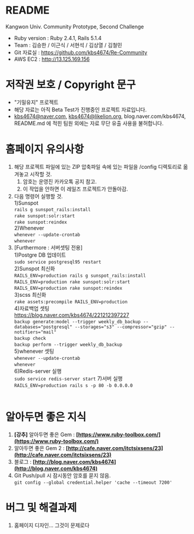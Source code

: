 # README
Kangwon Univ. Community Prototype, Second Challenge
* Ruby version : Ruby 2.4.1, Rails 5.1.4
* Team : 김승한 / 이근식 / 서현석 / 김상열 / 김철민
* Git 자료실 : https://github.com/kbs4674/Re-Community
* AWS EC2 : <a href="http://13.125.169.156">http://13.125.169.156</a>

# 저작권 보호 / Copyright 문구
* "기밀유지" 프로젝트
* 해당 자료는 아직 Beta Test가 진행중인 프로젝트 자료입니다.
* kbs4674@naver.com, kbs4674@likelion.org, blog.naver.com/kbs4674, README.md 에 적힌 팀원 외에는 자료 무단 유출 사용을 불허합니다.

# 홈페이지 유의사항
1. 해당 프로젝트 파일에 있는 ZIP 압축파일 속에 있는 파일을 /config 디렉토리로 옮겨놓고 시작할 것.<br/>
    1) 암호는 운영진 카카오톡 공지 참고.<br/>
    2) 이 작업을 안하면 이 레일즈 프로젝트가 안돌아감.
2. 다음 명령어 실행할 것.<br/>
1)Sunspot<br/>
`rails g sunspot_rails:install`<br/>
`rake sunspot:solr:start`<br/>
`rake sunspot:reindex`<br/>
2)Whenever<br/>
`whenever --update-crontab`<br/>
`whenever`<br/>
3. [Furthermore : 서버셋팅 전용]<br/>
1)Postgre DB 업데이트<br/>
`sudo service postgresql95 restart`<br/>
2)Sunspot 최신화<br/>
`RAILS_ENV=production rails g sunspot_rails:install`<br/>
`RAILS_ENV=production rake sunspot:solr:start`<br/>
`RAILS_ENV=production rake sunspot:reindex`<br/>
3)scss 최신화<br/>
`rake assets:precompile RAILS_ENV=production`<br/>
4)자료백업 셋팅<br/>
<a href="https://blog.naver.com/kbs4674/221212397227" target="_blank">https://blog.naver.com/kbs4674/221212397227</a><br/>
`backup generate:model --trigger weekly_db_backup --databases="postgresql" --storages="s3" --compressor="gzip" --notifiers="mail"`<br/>
`backup check`<br/>
`backup perform --trigger weekly_db_backup`<br/>
5)whenever 셋팅<br/>
`whenever --update-crontab`<br/>
`whenever`<br/>
6)Redis-server 실행<br/>
`sudo service redis-server start`
7)서버 실행<br/>
`RAILS_ENV=production rails s -p 80 -b 0.0.0.0`
<br/><br/>


# 알아두면 좋은 지식
1. **[강추]** 알아두면 좋은 Gem : **[https://www.ruby-toolbox.com/](https://www.ruby-toolbox.com/)**
2. 알아두면 좋은 Gem 2 : **[http://cafe.naver.com/itctsixsens/23](http://cafe.naver.com/itctsixsens/23)**
3. 블로그 : **[http://blog.naver.com/kbs4674](http://blog.naver.com/kbs4674)**
4. Git Push/pull 시 잠시동안 암호를 묻지 않음.<br/>
`git config --global credential.helper 'cache --timeout 7200'`


# 버그 및 해결과제
1. 홈페이지 디자인... 그것이 문제로다